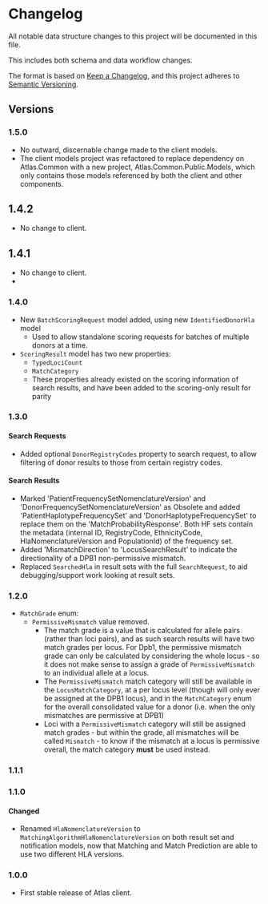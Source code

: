 ﻿# Changelog
All notable data structure changes to this project will be documented in this file.

This includes both schema and data workflow changes.

The format is based on [Keep a Changelog](https://keepachangelog.com/en/1.0.0/),
and this project adheres to [Semantic Versioning](https://semver.org/spec/v2.0.0.html).

## Versions

### 1.5.0
* No outward, discernable change made to the client models.
* The client models project was refactored to replace dependency on Atlas.Common with a new project, Atlas.Common.Public.Models, which only contains those models referenced by both the client and other components.

## 1.4.2
* No change to client.

## 1.4.1
* No change to client.
* 
### 1.4.0

* New `BatchScoringRequest` model added, using new `IdentifiedDonorHla` model
  * Used to allow standalone scoring requests for batches of multiple donors at a time. 
* `ScoringResult` model has two new properties: 
  * `TypedLociCount`
  * `MatchCategory`
  * These properties already existed on the scoring information of search results, and have been added to the scoring-only result for parity

### 1.3.0

#### Search Requests

* Added optional `DonorRegistryCodes` property to search request, to allow filtering of donor results to those from certain registry codes. 

#### Search Results

- Marked 'PatientFrequencySetNomenclatureVersion' and 'DonorFrequencySetNomenclatureVersion' as Obsolete and added 'PatientHaplotypeFrequencySet' and 'DonorHaplotypeFrequencySet' to replace them on the 'MatchProbabilityResponse'.
  Both HF sets contain the metadata (internal ID, RegistryCode, EthnicityCode, HlaNomenclatureVersion and PopulationId) of the frequency set.
- Added 'MismatchDirection' to 'LocusSearchResult' to indicate the directionality of a DPB1 non-permissive mismatch.
- Replaced `SearchedHla` in result sets with the full `SearchRequest`, to aid debugging/support work looking at result sets. 

### 1.2.0

* `MatchGrade` enum:
    * `PermissiveMismatch` value removed.
        * The match grade is a value that is calculated for allele pairs (rather than loci pairs), and as such search results will have two match grades per locus.
        For Dpb1, the permissive mismatch grade can only be calculated by considering the whole locus - so it does not make sense to assign a grade of `PermissiveMismatch`
        to an individual allele at a locus.
        * The `PermissiveMismatch` match category will still be available in the `LocusMatchCategory`, at a per locus level (though will only ever be assigned at the DPB1 locus),
        and in the `MatchCategory` enum for the overall consolidated value for a donor (i.e. when the only mismatches are permissive at DPB1)
        * Loci with a `PermissiveMismatch` category will still be assigned match grades - but within the grade, all mismatches will be called `Mismatch` - to know if the 
        mismatch at a locus is permissive overall, the match category **must** be used instead. 

### 1.1.1

### 1.1.0

#### Changed
- Renamed `HlaNomenclatureVersion` to `MatchingAlgorithmHlaNomenclatureVersion` on both result set and notification models,
  now that Matching and Match Prediction are able to use two different HLA versions.

### 1.0.0

- First stable release of Atlas client.
